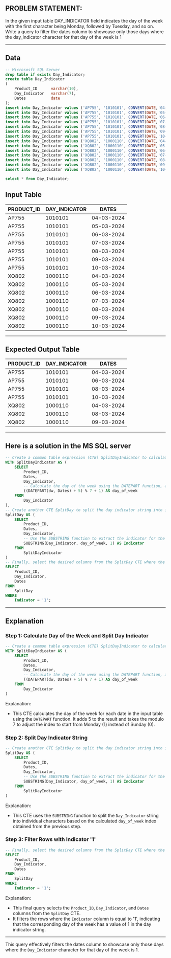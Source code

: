 
## PROBLEM STATEMENT:

In the given input table DAY_INDICATOR field indicates the day of the week with the first character being Monday, followed by Tuesday, and so on.
Write a query to filter the dates column to showcase only those days where the day_indicator character for that day of the week is 1

----

##  Data
```SQL
-- Micrososft SQL Server
drop table if exists Day_Indicator;
create table Day_Indicator
(
	Product_ID 		varchar(10),	
	Day_Indicator 	varchar(7),
	Dates			date
);
insert into Day_Indicator values ('AP755', '1010101', CONVERT(DATE,'04-Mar-2024', 102));
insert into Day_Indicator values ('AP755', '1010101', CONVERT(DATE,'05-Mar-2024', 102));
insert into Day_Indicator values ('AP755', '1010101', CONVERT(DATE,'06-Mar-2024', 102));
insert into Day_Indicator values ('AP755', '1010101', CONVERT(DATE,'07-Mar-2024', 102));
insert into Day_Indicator values ('AP755', '1010101', CONVERT(DATE,'08-Mar-2024', 102));
insert into Day_Indicator values ('AP755', '1010101', CONVERT(DATE,'09-Mar-2024', 102));
insert into Day_Indicator values ('AP755', '1010101', CONVERT(DATE,'10-Mar-2024', 102));
insert into Day_Indicator values ('XQ802', '1000110', CONVERT(DATE,'04-Mar-2024', 102));
insert into Day_Indicator values ('XQ802', '1000110', CONVERT(DATE,'05-Mar-2024', 102));
insert into Day_Indicator values ('XQ802', '1000110', CONVERT(DATE,'06-Mar-2024', 102));
insert into Day_Indicator values ('XQ802', '1000110', CONVERT(DATE,'07-Mar-2024', 102));
insert into Day_Indicator values ('XQ802', '1000110', CONVERT(DATE,'08-Mar-2024', 102));
insert into Day_Indicator values ('XQ802', '1000110', CONVERT(DATE,'09-Mar-2024', 102));
insert into Day_Indicator values ('XQ802', '1000110', CONVERT(DATE,'10-Mar-2024', 102));

select * from Day_Indicator;
```

## Input Table

| PRODUCT_ID | DAY_INDICATOR |    DATES    |
|------------|---------------|-------------|
|    AP755   |    1010101    | 04-03-2024  |
|    AP755   |    1010101    | 05-03-2024  |
|    AP755   |    1010101    | 06-03-2024  |
|    AP755   |    1010101    | 07-03-2024  |
|    AP755   |    1010101    | 08-03-2024  |
|    AP755   |    1010101    | 09-03-2024  |
|    AP755   |    1010101    | 10-03-2024  |
|    XQ802   |    1000110    | 04-03-2024  |
|    XQ802   |    1000110    | 05-03-2024  |
|    XQ802   |    1000110    | 06-03-2024  |
|    XQ802   |    1000110    | 07-03-2024  |
|    XQ802   |    1000110    | 08-03-2024  |
|    XQ802   |    1000110    | 09-03-2024  |
|    XQ802   |    1000110    | 10-03-2024  |

----
## Expected Output Table

| PRODUCT_ID | DAY_INDICATOR |    DATES    |
|------------|---------------|-------------|
|    AP755   |    1010101    | 04-03-2024  |
|    AP755   |    1010101    | 06-03-2024  |
|    AP755   |    1010101    | 08-03-2024  |
|    AP755   |    1010101    | 10-03-2024  |
|    XQ802   |    1000110    | 04-03-2024  |
|    XQ802   |    1000110    | 08-03-2024  |
|    XQ802   |    1000110    | 09-03-2024  |

---
## Here is a solution in the MS SQL server
```SQL
-- Create a common table expression (CTE) SplitDayIndicator to calculate the day of the week and split the day indicator string
WITH SplitDayIndicator AS (
    SELECT 
        Product_ID,
        Dates,
        Day_Indicator,
        -- Calculate the day of the week using the DATEPART function, adding 5 and taking the modulo 7 to get the correct index
        ((DATEPART(dw, Dates) + 5) % 7 + 1) AS day_of_week
    FROM 
        Day_Indicator
),
-- Create another CTE SplitDay to split the day indicator string into individual characters based on the day of the week
SplitDay AS (
    SELECT 
        Product_ID,
        Dates,
        Day_Indicator,
        -- Use the SUBSTRING function to extract the indicator for the corresponding day of the week
        SUBSTRING(Day_Indicator, day_of_week, 1) AS Indicator
    FROM 
        SplitDayIndicator
)
-- Finally, select the desired columns from the SplitDay CTE where the indicator is '1'
SELECT 
    Product_ID,
    Day_Indicator,
    Dates
FROM 
    SplitDay
WHERE 
    Indicator = '1';

```
---
## Explanation




### Step 1: Calculate Day of the Week and Split Day Indicator

```sql
-- Create a common table expression (CTE) SplitDayIndicator to calculate the day of the week and split the day indicator string
WITH SplitDayIndicator AS (
    SELECT 
        Product_ID,
        Dates,
        Day_Indicator,
        -- Calculate the day of the week using the DATEPART function, adding 5 and taking the modulo 7 to get the correct index
        ((DATEPART(dw, Dates) + 5) % 7 + 1) AS day_of_week
    FROM 
        Day_Indicator
)
```

Explanation:
- This CTE calculates the day of the week for each date in the input table using the `DATEPART` function. It adds 5 to the result and takes the modulo 7 to adjust the index to start from Monday (1) instead of Sunday (0).

### Step 2: Split Day Indicator String

```sql
-- Create another CTE SplitDay to split the day indicator string into individual characters based on the day of the week
SplitDay AS (
    SELECT 
        Product_ID,
        Dates,
        Day_Indicator,
        -- Use the SUBSTRING function to extract the indicator for the corresponding day of the week
        SUBSTRING(Day_Indicator, day_of_week, 1) AS Indicator
    FROM 
        SplitDayIndicator
)
```

Explanation:
- This CTE uses the `SUBSTRING` function to split the `Day_Indicator` string into individual characters based on the calculated `day_of_week` index obtained from the previous step.

### Step 3: Filter Rows with Indicator '1'

```sql
-- Finally, select the desired columns from the SplitDay CTE where the indicator is '1'
SELECT 
    Product_ID,
    Day_Indicator,
    Dates
FROM 
    SplitDay
WHERE 
    Indicator = '1';
```

Explanation:
- This final query selects the `Product_ID`, `Day_Indicator`, and `Dates` columns from the `SplitDay` CTE.
- It filters the rows where the `Indicator` column is equal to '1', indicating that the corresponding day of the week has a value of 1 in the day indicator string.

---

This query effectively filters the dates column to showcase only those days where the `Day_Indicator` character for that day of the week is 1.

